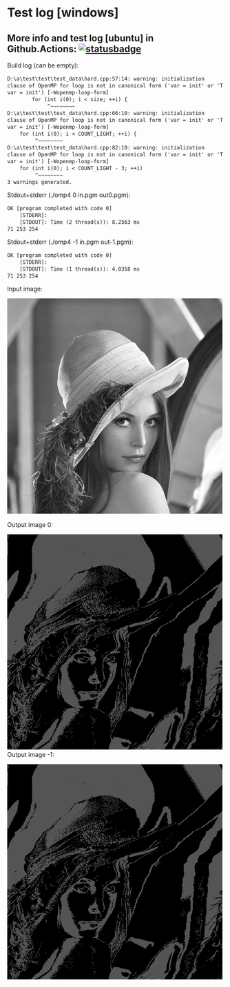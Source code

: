 # Test log [windows]

## More info and test log [ubuntu] in Github.Actions: [![statusbadge](../../actions/workflows/buildtest.yaml/badge.svg?branch=main&event=pull_request)](../../actions/workflows/buildtest.yaml)
Build log (can be empty):
```
D:\a\test\test\test_data\hard.cpp:57:14: warning: initialization clause of OpenMP for loop is not in canonical form ('var = init' or 'T var = init') [-Wopenmp-loop-form]
        for (int i(0); i < size; ++i) {
             ^~~~~~~~~
D:\a\test\test\test_data\hard.cpp:66:10: warning: initialization clause of OpenMP for loop is not in canonical form ('var = init' or 'T var = init') [-Wopenmp-loop-form]
    for (int i(0); i < COUNT_LIGHT; ++i) {
         ^~~~~~~~~
D:\a\test\test\test_data\hard.cpp:82:10: warning: initialization clause of OpenMP for loop is not in canonical form ('var = init' or 'T var = init') [-Wopenmp-loop-form]
    for (int i(0); i < COUNT_LIGHT - 3; ++i)
         ^~~~~~~~~
3 warnings generated.

```
Stdout+stderr (./omp4 0 in.pgm out0.pgm):
```
OK [program completed with code 0]
    [STDERR]:  
    [STDOUT]: Time (2 thread(s)): 8.2563 ms
71 253 254

```
     
Stdout+stderr (./omp4 -1 in.pgm out-1.pgm):
```
OK [program completed with code 0]
    [STDERR]:  
    [STDOUT]: Time (1 thread(s)): 4.0358 ms
71 253 254

```
Input image:

![Input image](test_data/in.png?sanitize=true&raw=true)

Output image 0:

![Output image 0](test_data/out0.pgm.png?sanitize=true&raw=true)
Output image -1:

![Output image -1](test_data/out-1.pgm.png?sanitize=true&raw=true)